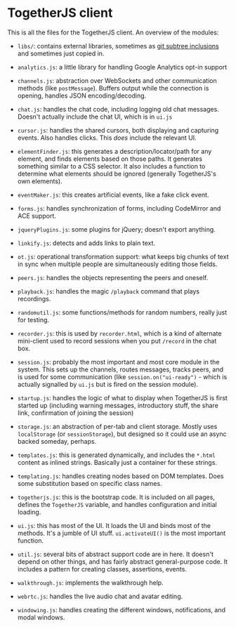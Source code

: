 TogetherJS client
=================

This is all the files for the TogetherJS client.
An overview of the modules:

- `libs/`: contains external libraries, sometimes as [git subtree inclusions](https://github.com/apenwarr/git-subtree) and sometimes just copied in.

- `analytics.js`: a little library for handling Google Analytics opt-in support

- `channels.js`: abstraction over WebSockets and other communication methods (like `postMessage`).  Buffers output while the connection is opening, handles JSON encoding/decoding.

- `chat.js`: handles the chat code, including logging old chat messages.  Doesn't actually include the chat UI, which is in `ui.js`

- `cursor.js`: handles the shared cursors, both displaying and capturing events.  Also handles clicks.  This *does* include the relevant UI.

- `elementFinder.js`: this generates a description/locator/path for any element, and finds elements based on those paths.  It generates something similar to a CSS selector.  It also includes a function to determine what elements should be ignored (generally TogetherJS's own elements).

- `eventMaker.js`: this creates artificial events, like a fake click event.

- `forms.js`: handles synchronization of forms, including CodeMirror and ACE support.

- `jqueryPlugins.js`: some plugins for jQuery; doesn't export anything.

- `linkify.js`: detects and adds links to plain text.

- `ot.js`: operational transformation support: what keeps big chunks of text in sync when multiple people are simultaneously editing those fields.

- `peers.js`: handles the objects representing the peers and oneself.

- `playback.js`: handles the magic `/playback` command that plays recordings.

- `randomutil.js`: some functions/methods for random numbers, really just for testing.

- `recorder.js`: this is used by `recorder.html`, which is a kind of alternate mini-client used to record sessions when you put `/record` in the chat box.

- `session.js`: probably the most important and most core module in the system.  This sets up the channels, routes messages, tracks peers, and is used for some communication (like `session.on("ui-ready")` - which is actually signalled by `ui.js` but is fired on the session module).

- `startup.js`: handles the logic of what to display when TogetherJS is first started up (including warning messages, introductory stuff, the share link, confirmation of joining the session)

- `storage.js`: an abstraction of per-tab and client storage.  Mostly uses `localStorage` (or `sessionStorage`), but designed so it could use an async backed someday, perhaps.

- `templates.js`: this is generated dynamically, and includes the `*.html` content as inlined strings.  Basically just a container for these strings.

- `templating.js`: handles creating nodes based on DOM templates.  Does some substitution based on specific class names.

- `togetherjs.js`: this is the bootstrap code.  It is included on all pages, defines the `TogetherJS` variable, and handles configuration and initial loading.

- `ui.js`: this has most of the UI.  It loads the UI and binds most of the methods.  It's a jumble of UI stuff.  `ui.activateUI()` is the most important function.

- `util.js`: several bits of abstract support code are in here.  It doesn't depend on other things, and has fairly abstract general-purpose code.  It includes a pattern for creating classes, assertions, events.

- `walkthrough.js`: implements the walkthrough help.

- `webrtc.js`: handles the live audio chat and avatar editing.

- `windowing.js`: handles creating the different windows, notifications, and modal windows.
